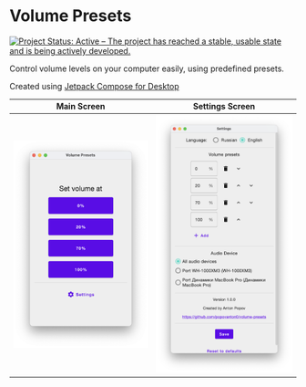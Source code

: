 # Volume Presets

[![Project Status: Active – The project has reached a stable, usable state and is being actively developed.](https://www.repostatus.org/badges/latest/active.svg)](https://www.repostatus.org/#active)

Control volume levels on your computer easily, using predefined presets.

Created using [Jetpack Compose for Desktop](https://www.jetbrains.com/lp/compose-desktop/)

<!-- [**Download**](TODO) -->

| Main Screen  | Settings Screen |
| ------------- | ------------- |
| <img width="400" src="media/1.png" alt="Main Screen">  | <img width="400" src="media/2.png" alt="Settings Screen">  |

